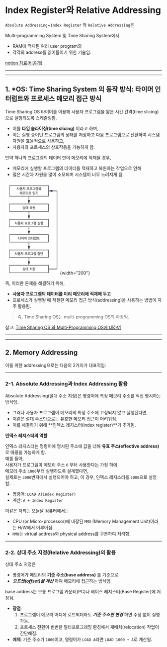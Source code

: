 # Index Register와 Relative Addressing

`Absolute Addressing`+`Index Register` 와 `Relative Addressing`은

Multi-programming System 및 Time Sharing System에서  

* RAM에 적재된 여러 user program의 
* 각각의 address를 읽어들이기 위한 기술임. 

[notion 자료(비공개)](https://www.notion.so/mmmil/Relative-Addressing-OS-Index-Register-Relative-Addressing-3fbedadd0567417cab4461558da35e68
)


---

---

## 1. ***OS: Time Sharing System 의 동작 방식: 타이머 인터럽트와 프로세스 메모리 접근 방식**

Time Sharing OS 타이머를 이용해 사용자 프로그램을 짧은 시간 간격(time slicing)으로 실행되도록 스케줄링함.  

* 이를 **타임 슬라이싱(time slicing)** 이라고 하며, 
* 이는 실행 중이던 프로그램의 상태를 저장하고 다음 프로그램으로 전환하여 시스템 자원을 효율적으로 사용하고,
* 사용자와 프로세스의 상호작용을 가능하게 함.
  
만약 하나의 프로그램의 데이터 만이 메모리에 적재될 경우, 

* 메모리에 실행할 프로그램의 데이터를 적재하고 복원하는 작업으로 인해
* 많은 시간과 자원을 많이 소모되며 시스템이 너무 느려지게 됨.

![](../../OS/img/os_time_sharing.png){width="200"}

즉, 이러한 문제를 해결하기 위해, 

* **사용자 프로그램의 데이터를 미리 메모리에 적재해 두고** 
* 프로세스가 실행될 때 적절한 메모리 접근 방식(addressing)을 사용하는 방법이 자주 활용됨.

> 즉, Time Sharing OS는 multi-programming OS의 확장임.

참고: [Time Sharing OS 와 Multi-Programming OS에 대하여](../../OS/operating_system.md#4-2-2-다중-프로그래밍multi-programming-시스템)

---

---


## 2. Memory Addressing

이를 위한 addressing으로는 다음의 2가지가 대표적임:

---

### **2-1. Absolute Addressing과 Index Addressing 활용**

Absolute Addressing(절대 주소 지정)은 명령어에 특정 메모리 주소를 직접 명시하는 방식임.

* 그러나 사용자 프로그램이 메모리의 특정 주소에 고정되지 않고 실행된다면, 
* 이같은 절대 주소만으로는 유효한 메모리 접근이 어려워짐. 
* 이를 해결하기 위해 **인덱스 레지스터(index register)**가 추가됨.

**인덱스 레지스터의 역할**:

  인덱스 레지스터는 명령어에 명시된 주소에 값을 더해 **유효 주소(effective address)** 로 매핑을 가능하게 함.  
  예를 들어,  
  사용자가 프로그램이 메모리 주소 `0` 부터 사용한다는 가정 하에  
  메모리 주소 `1000`부터 실행하도록 설계했다면,  
  실제로는 `3000`번지에서 실행되어야 하고, 
  이 경우, 인덱스 레지스터를 `2000`으로 설정함.

  - 명령어: `LOAD A(Index Register)`
  - 계산: `A + Index Register`

이같은 처리는 오늘날 컴퓨터에서는

* CPU (or Micro-processor)에 내장된 `MMU` (Memory Management Unit)이라는 H/W에서 이루어짐.
* `MMU`는 virtual address와 physical address를 구분하여 처리함.

---

### **2-2. 상대 주소 지정(Relative Addressing)의 활용**

상대 주소 지정은  

* 명령어가 메모리의 **기준 주소(base address)** 를 기준으로 
* ***오프셋(offset)을 계산*** 하여 메모리에 접근하는 방식임.


base address는 보통 프로그램 카운터(PC)나 베이스 레지스터(Base Register)에 저장됨.

- **장점**:
  1. 프로그램이 메모리 어디에 로드되더라도 ***기준 주소만 변경*** 하면 수정 없이 실행 가능.
  2. 프로세스 전환이 빈번한 멀티프로그래밍 환경에서 재배치(relocation) 작업이 간단해짐.
- **예제**:
  기준 주소가 `1000`이고, 명령어가 `LOAD A`라면 `LOAD 1000 + A`로 계산됨.
